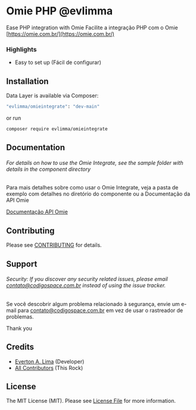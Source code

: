 # Omie PHP @evlimma

Ease PHP integration with Omie
Facilite a integração PHP com o Omie [https://omie.com.br/](https://omie.com.br/)


### Highlights

- Easy to set up (Fácil de configurar)


## Installation

Data Layer is available via Composer:

```bash
"evlimma/omieintegrate": "dev-main"
```

or run

```bash
composer require evlimma/omieintegrate
```


## Documentation

###### For details on how to use the Omie Integrate, see the sample folder with details in the component directory

Para mais detalhes sobre como usar o Omie Integrate, veja a pasta de exemplo com detalhes no diretório do componente ou a Documentação da API Omie

[Documentação API Omie](https://developer.omie.com.br/)


## Contributing

Please see [CONTRIBUTING](https://github.com/evlimma/omieintegrate/blob/master/CONTRIBUTING.md) for details.

## Support

###### Security: If you discover any security related issues, please email contato@codigospace.com.br instead of using the issue tracker.

Se você descobrir algum problema relacionado à segurança, envie um e-mail para contato@codigospace.com.br em vez de usar o rastreador de problemas.

Thank you


## Credits

- [Everton A. Lima](https://github.com/evlimma) (Developer)
- [All Contributors](https://github.com/evlimma/omieintegrate/graphs/contributors) (This Rock)

## License

The MIT License (MIT). Please see [License File](https://github.com/evlimma/omieintegrate/blob/master/LICENSE) for more
information.
